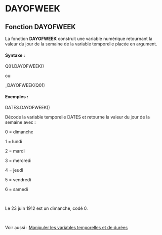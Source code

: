 # DAYOFWEEK

## Fonction DAYOFWEEK

La fonction **DAYOFWEEK** construit une variable numérique retournant la valeur du jour de la semaine de la variable temporelle placée en argument.

#### Syntaxe :&nbsp;

Q01.DAYOFWEEK()

ou

\_DAYOFWEEK(Q01)

#### Exemples :

DATES.DAYOFWEEK()

Décode la variable temporelle DATES et retourne la valeur du jour de la semaine avec :

&#48; = dimanche

&#49; = lundi

&#50; = mardi

&#51; = mercredi

&#52; = jeudi

&#53; = vendredi

&#54; = samedi

&nbsp;

Le 23 juin 1912 est un dimanche, codé 0.

&nbsp;

Voir aussi : [Manipuler les variables temporelles et de durées](<Manipulerlesvariablestemporelle1.md>)
